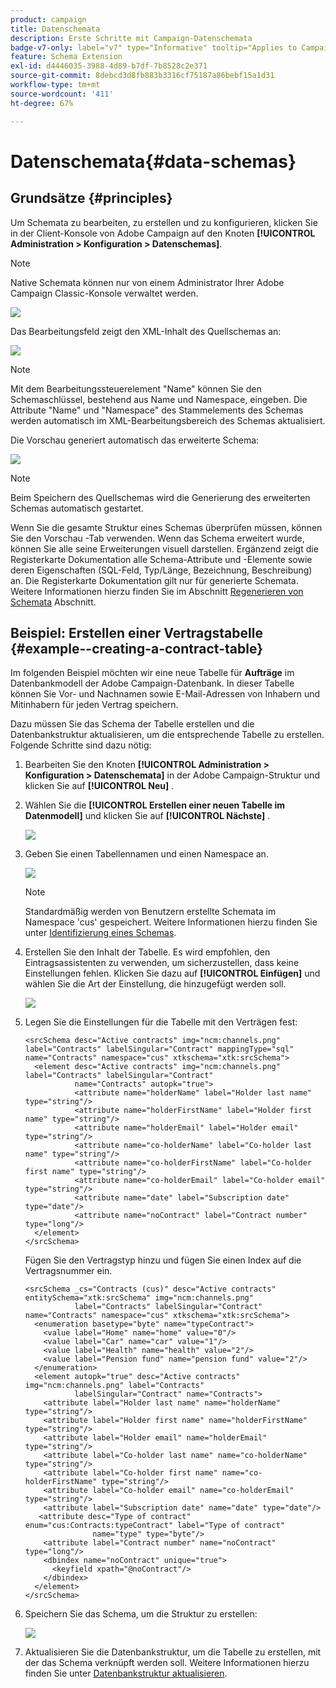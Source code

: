 ```yaml
---
product: campaign
title: Datenschemata
description: Erste Schritte mit Campaign-Datenschemata
badge-v7-only: label="v7" type="Informative" tooltip="Applies to Campaign Classic v7 only"
feature: Schema Extension
exl-id: d4446035-3988-4d89-b7df-7b8528c2e371
source-git-commit: 8debcd3d8fb883b3316cf75187a86bebf15a1d31
workflow-type: tm+mt
source-wordcount: '411'
ht-degree: 67%

---
```


# Datenschemata{#data-schemas}

## Grundsätze {#principles}

Um Schemata zu bearbeiten, zu erstellen und zu konfigurieren, klicken Sie in der Client-Konsole von Adobe Campaign auf den Knoten **[!UICONTROL Administration > Konfiguration > Datenschemas]**.

>[!NOTE]
>
>Native Schemata können nur von einem Administrator Ihrer Adobe Campaign Classic-Konsole verwaltet werden.

![](assets/d_ncs_integration_schema_navtree.png)

Das Bearbeitungsfeld zeigt den XML-Inhalt des Quellschemas an:

![](assets/d_ncs_integration_schema_edition.png)

>[!NOTE]
>
>Mit dem Bearbeitungssteuerelement &quot;Name&quot; können Sie den Schemaschlüssel, bestehend aus Name und Namespace, eingeben. Die Attribute &quot;Name&quot; und &quot;Namespace&quot; des Stammelements des Schemas werden automatisch im XML-Bearbeitungsbereich des Schemas aktualisiert.

Die Vorschau generiert automatisch das erweiterte Schema:

![](assets/d_ncs_integration_schema_edition2.png)

>[!NOTE]
>
>Beim Speichern des Quellschemas wird die Generierung des erweiterten Schemas automatisch gestartet.

Wenn Sie die gesamte Struktur eines Schemas überprüfen müssen, können Sie den Vorschau -Tab verwenden. Wenn das Schema erweitert wurde, können Sie alle seine Erweiterungen visuell darstellen. Ergänzend zeigt die Registerkarte Dokumentation alle Schema-Attribute und -Elemente sowie deren Eigenschaften (SQL-Feld, Typ/Länge, Bezeichnung, Beschreibung) an. Die Registerkarte Dokumentation gilt nur für generierte Schemata. Weitere Informationen hierzu finden Sie im Abschnitt [Regenerieren von Schemata](../../configuration/using/regenerating-schemas.md) Abschnitt.

## Beispiel: Erstellen einer Vertragstabelle {#example--creating-a-contract-table}

Im folgenden Beispiel möchten wir eine neue Tabelle für **Aufträge** im Datenbankmodell der Adobe Campaign-Datenbank. In dieser Tabelle können Sie Vor- und Nachnamen sowie E-Mail-Adressen von Inhabern und Mitinhabern für jeden Vertrag speichern.

Dazu müssen Sie das Schema der Tabelle erstellen und die Datenbankstruktur aktualisieren, um die entsprechende Tabelle zu erstellen. Folgende Schritte sind dazu nötig:

1. Bearbeiten Sie den Knoten **[!UICONTROL Administration > Konfiguration > Datenschemata]** in der Adobe Campaign-Struktur und klicken Sie auf **[!UICONTROL Neu]** .
1. Wählen Sie die **[!UICONTROL Erstellen einer neuen Tabelle im Datenmodell]** und klicken Sie auf **[!UICONTROL Nächste]** .

   ![](assets/s_ncs_configuration_create_new_schema.png)

1. Geben Sie einen Tabellennamen und einen Namespace an.

   ![](assets/s_ncs_configuration_create_new_param.png)

   >[!NOTE]
   >
   >Standardmäßig werden von Benutzern erstellte Schemata im Namespace &#39;cus&#39; gespeichert. Weitere Informationen hierzu finden Sie unter [Identifizierung eines Schemas](../../configuration/using/about-schema-reference.md#identification-of-a-schema).

1. Erstellen Sie den Inhalt der Tabelle. Es wird empfohlen, den Eintragsassistenten zu verwenden, um sicherzustellen, dass keine Einstellungen fehlen. Klicken Sie dazu auf **[!UICONTROL Einfügen]** und wählen Sie die Art der Einstellung, die hinzugefügt werden soll.

   ![](assets/s_ncs_configuration_create_new_content.png)

1. Legen Sie die Einstellungen für die Tabelle mit den Verträgen fest:

   ```
   <srcSchema desc="Active contracts" img="ncm:channels.png" label="Contracts" labelSingular="Contract" mappingType="sql" name="Contracts" namespace="cus" xtkschema="xtk:srcSchema">
     <element desc="Active contracts" img="ncm:channels.png" label="Contracts" labelSingular="Contract"
              name="Contracts" autopk="true">
              <attribute name="holderName" label="Holder last name" type="string"/>
              <attribute name="holderFirstName" label="Holder first name" type="string"/>
              <attribute name="holderEmail" label="Holder email" type="string"/>
              <attribute name="co-holderName" label="Co-holder last name" type="string"/>           
              <attribute name="co-holderFirstName" label="Co-holder first name" type="string"/>           
              <attribute name="co-holderEmail" label="Co-holder email" type="string"/>    
              <attribute name="date" label="Subscription date" type="date"/>     
              <attribute name="noContract" label="Contract number" type="long"/>  
     </element>
   </srcSchema>
   ```

   Fügen Sie den Vertragstyp hinzu und fügen Sie einen Index auf die Vertragsnummer ein.

   ```
   <srcSchema _cs="Contracts (cus)" desc="Active contracts" entitySchema="xtk:srcSchema" img="ncm:channels.png"
              label="Contracts" labelSingular="Contract" name="Contracts" namespace="cus" xtkschema="xtk:srcSchema">
     <enumeration basetype="byte" name="typeContract">
       <value label="Home" name="home" value="0"/>
       <value label="Car" name="car" value="1"/>
       <value label="Health" name="health" value="2"/>
       <value label="Pension fund" name="pension fund" value="2"/>
     </enumeration>
     <element autopk="true" desc="Active contracts" img="ncm:channels.png" label="Contracts"
              labelSingular="Contract" name="Contracts">
       <attribute label="Holder last name" name="holderName" type="string"/>
       <attribute label="Holder first name" name="holderFirstName" type="string"/>
       <attribute label="Holder email" name="holderEmail" type="string"/>
       <attribute label="Co-holder last name" name="co-holderName" type="string"/>
       <attribute label="Co-holder first name" name="co-holderFirstName" type="string"/>
       <attribute label="Co-holder email" name="co-holderEmail" type="string"/>
       <attribute label="Subscription date" name="date" type="date"/>
      <attribute desc="Type of contract" enum="cus:Contracts:typeContract" label="Type of contract"
                  name="type" type="byte"/>
       <attribute label="Contract number" name="noContract" type="long"/>
       <dbindex name="noContract" unique="true">
         <keyfield xpath="@noContract"/>
       </dbindex>
     </element>
   </srcSchema>
   ```

1. Speichern Sie das Schema, um die Struktur zu erstellen:

   ![](assets/s_ncs_configuration_structure.png)

1. Aktualisieren Sie die Datenbankstruktur, um die Tabelle zu erstellen, mit der das Schema verknüpft werden soll. Weitere Informationen hierzu finden Sie unter [Datenbankstruktur aktualisieren](../../configuration/using/updating-the-database-structure.md).
